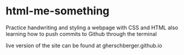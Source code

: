 # html-me-something

Practice handwriting and styling a webpage with CSS and HTML
also learning how to push commits to Github through the terminal

live version of the site can be found at gherschberger.github.io
